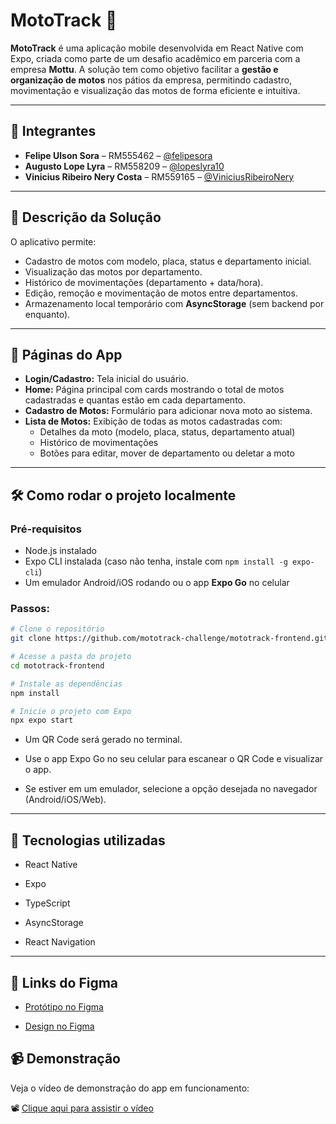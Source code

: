 # MotoTrack 📱

**MotoTrack** é uma aplicação mobile desenvolvida em React Native com Expo, criada como parte de um desafio acadêmico em parceria com a empresa **Mottu**. A solução tem como objetivo facilitar a **gestão e organização de motos** nos pátios da empresa, permitindo cadastro, movimentação e visualização das motos de forma eficiente e intuitiva.

---

## 👥 Integrantes

- **Felipe Ulson Sora** – RM555462 – [@felipesora](https://github.com/felipesora)
- **Augusto Lope Lyra** – RM558209 – [@lopeslyra10](https://github.com/lopeslyra10)
- **Vinicius Ribeiro Nery Costa** – RM559165 – [@ViniciusRibeiroNery](https://github.com/ViniciusRibeiroNery)

---

## 🚀 Descrição da Solução

O aplicativo permite:
- Cadastro de motos com modelo, placa, status e departamento inicial.
- Visualização das motos por departamento.
- Histórico de movimentações (departamento + data/hora).
- Edição, remoção e movimentação de motos entre departamentos.
- Armazenamento local temporário com **AsyncStorage** (sem backend por enquanto).

---

## 📱 Páginas do App

- **Login/Cadastro:** Tela inicial do usuário.
- **Home:** Página principal com cards mostrando o total de motos cadastradas e quantas estão em cada departamento.
- **Cadastro de Motos:** Formulário para adicionar nova moto ao sistema.
- **Lista de Motos:** Exibição de todas as motos cadastradas com:
  - Detalhes da moto (modelo, placa, status, departamento atual)
  - Histórico de movimentações
  - Botões para editar, mover de departamento ou deletar a moto

---

## 🛠️ Como rodar o projeto localmente

### Pré-requisitos
- Node.js instalado
- Expo CLI instalada (caso não tenha, instale com `npm install -g expo-cli`)
- Um emulador Android/iOS rodando ou o app **Expo Go** no celular

### Passos:

```bash
# Clone o repositório
git clone https://github.com/mototrack-challenge/mototrack-frontend.git

# Acesse a pasta do projeto
cd mototrack-frontend

# Instale as dependências
npm install

# Inicie o projeto com Expo
npx expo start

```
- Um QR Code será gerado no terminal.

- Use o app Expo Go no seu celular para escanear o QR Code e visualizar o app.

- Se estiver em um emulador, selecione a opção desejada no navegador (Android/iOS/Web).

---

## 🧰 Tecnologias utilizadas

- React Native

- Expo

- TypeScript

- AsyncStorage

- React Navigation

---

## 🎨 Links do Figma

- [Protótipo no Figma](https://www.figma.com/proto/8i4XiCi16s1NIJUHwOXBH7/MotoTrack?node-id=1-3&p=f&t=IE8DNYqiGsRNgN80-1&scaling=scale-down&content-scaling=fixed&page-id=0%3A1&starting-point-node-id=1%3A3)

- [Design no Figma](https://www.figma.com/design/8i4XiCi16s1NIJUHwOXBH7/MotoTrack?node-id=0-1&p=f&t=HSyQYs87hWQccr5O-0)

## 📹 Demonstração

Veja o vídeo de demonstração do app em funcionamento:

📽️ [Clique aqui para assistir o vídeo](https://www.youtube.com/shorts/YUL0tFtFq9U)